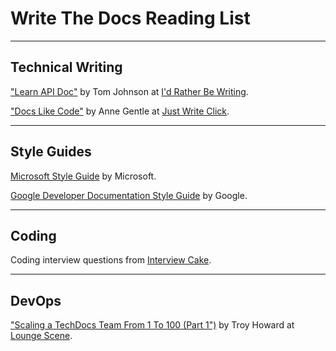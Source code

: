 Write The Docs Reading List
===========================
-----------------
Technical Writing
-----------------

["Learn API Doc"](http://idratherbewriting.com/learnapidoc/) by Tom Johnson at [I'd Rather Be Writing](http://idratherbewriting.com/).

["Docs Like Code"](https://www.docslikecode.com/book/) by Anne Gentle at [Just Write Click](https://justwriteclick.com/).

------------
Style Guides
------------

[Microsoft Style Guide](https://docs.microsoft.com/en-us/style-guide/) by Microsoft.

[Google Developer Documentation Style Guide](https://developers.google.com/style/) by Google.

------
Coding
------

Coding interview questions from [Interview Cake](https://www.interviewcake.com/).

------
DevOps
------

["Scaling a TechDocs Team From 1 To 100 (Part 1")](http://blog.thoward37.me/articles/scaling-a-techdocs-team-from-1-to-100-(part-1)/) by Troy Howard at [Lounge Scene](http://blog.thoward37.me/).
